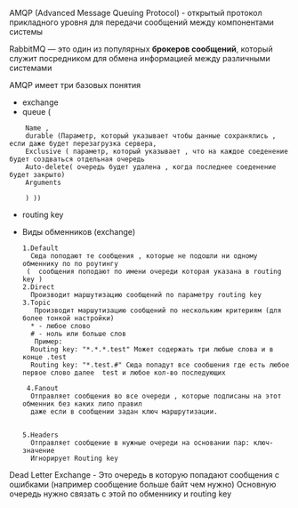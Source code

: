 AMQP (Advanced Message Queuing Protocol) - открытый протокол прикладного уровня для передачи сообщений между компонентами системы

RabbitMQ — это один из популярных **брокеров сообщений**, который служит посредником для обмена информацией между различными системами

AMQP имеет три базовых понятия 
  * exchange
  * queue (
```
    Name ,
    durable (Параметр, который указывает чтобы данные сохранялись , если даже будет перезагрузка сервера,
    Exclusive ( параметр, который указывает , что на каждое соеденение будет создваться отдельная очередь 
    Auto-delete( очередь будет удалена , когда последнее соеденение будет закрыто)
    Arguments

    ) ))
```



  * routing key



 * Виды обменников (exchange)
   
    ``` 
    1.Default
      Сюда поподают те сообщения , которые не подошли ни одному обменнику по по роутингу
     (  сообщения поподают по имени очереди которая указана в routing key ) 
    2.Direct
      Производит маршутизацию сообщений по параметру routing key 
    3.Topic
       Производит маршутизацию сообщений по нескольким критериям (для более тонкой настройки)
      * - любое слово 
      # - ноль или больше слов
       Пример:
      Routing key: "*.*.*.test" Может содержать три любые слова и в конце .test
      Routing key: "*.test.#" Сюда попадут все сообшения где есть любое первое слово далее  test и любое кол-во последующих
      
     4.Fanout
      Отправляет сообщения во все очереди , которые подписаны на этот обменник без каких липо правил
      даже если в сообщении задан ключ маршрутизации.


    5.Headers
      Отправляет сообщение в нужные очереди на основании пар: ключ-значение
      Игнорирует Routing key
 
  Dead Letter Exchange - Это очередь в которую попадают сообщения с ошибками (например сообщение больше байт чем нужно)
  Основную очередь нужно связать с этой по обменнику и routing key




